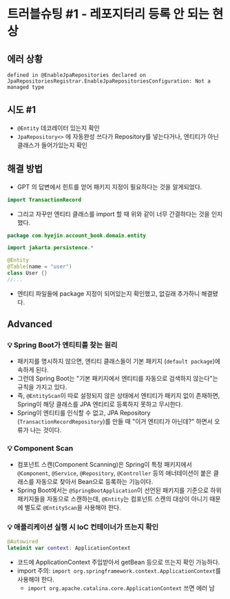 # 트러블슈팅 #1 - 레포지터리 등록 안 되는 현상

## 에러 상황

```text
defined in @EnableJpaRepositories declared on JpaRepositoriesRegistrar.EnableJpaRepositoriesConfiguration: Not a managed type
```


## 시도 #1

- `@Entity` 데코레이터 있는지 확인
- `JpaRepository<>` 에 자동완성 쓰다가 Repository를 넣는다거나, 엔티티가 아닌 클래스가 들어가있는지 확인


## 해결 방법
- GPT 의 답변에서 힌트를 얻어 패키지 지정이 필요하다는 것을 알게되었다.

```kotlin
import TransactionRecord
```
- 그리고 자꾸만 엔티티 클래스를 import 할 때 위와 같이 너무 간결하다는 것을 인지했다.

```kotlin
package com.hyejin.account_book.domain.entity

import jakarta.persistence.*

@Entity
@Table(name = "user")
class User {}
//...
```
- 엔티티 파일들에 package 지정이 되어있는지 확인했고, 없길래 추가하니 해결됐다.


## Advanced

### 💡 Spring Boot가 엔티티를 찾는 원리
- 패키지를 명시하지 않으면, 엔티티 클래스들이 기본 패키지 (`default package`)에 속하게 된다.
- 그런데 Spring Boot는 "기본 패키지에서 엔티티를 자동으로 검색하지 않는다"는 규칙을 가지고 있다.
- 즉, `@EntityScan`이 따로 설정되지 않은 상태에서 엔티티가 패키지 없이 존재하면, Spring이 해당 클래스를 JPA 엔티티로 등록하지 못하고 무시한다.
- Spring이 엔티티를 인식할 수 없고, JPA Repository (`TransactionRecordRepository`)를 만들 때 "이거 엔티티가 아닌데?" 하면서 오류가 나는 것이다.


### 💡 Component Scan

- 컴포넌트 스캔(Component Scanning)은 Spring이 특정 패키지에서 `@Component`, `@Service`, `@Repository`, `@Controller` 등의 애너테이션이 붙은 클래스를 자동으로 찾아서 Bean으로 등록하는 기능이다.
- Spring Boot에서는 `@SpringBootApplication`이 선언된 패키지를 기준으로 하위 패키지들을 자동으로 스캔하는데, `@Entity`는 컴포넌트 스캔의 대상이 아니기 때문에 별도로 `@EntityScan`을 사용해야 한다.


### 💡 애플리케이션 실행 시 IoC 컨테이너가 뜨는지 확인
```kotlin
@Autowired
lateinit var context: ApplicationContext
```
- 코드에 ApplicationContext 주입받아서 getBean 등으로 뜨는지 확인 가능하다.
- import 주의: `import org.springframework.context.ApplicationContext`를 사용해야 한다.
  - `import org.apache.catalina.core.ApplicationContext` 쓰면 에러 남


